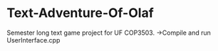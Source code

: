 # Text-Adventure-Of-Olaf
Semester long text game project for UF COP3503.
->Compile and run UserInterface.cpp
